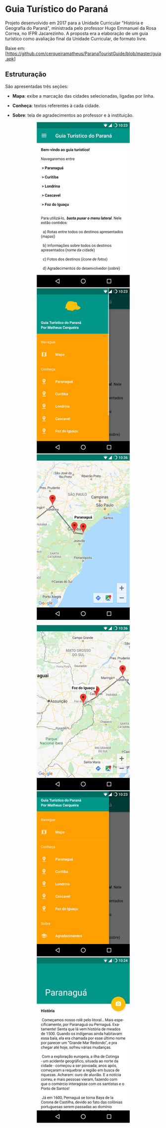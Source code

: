 # Guia Turístico do Paraná

Projeto desenvolvido em 2017 para a Unidade Curricular "História e Geografia do Paraná", ministrada pelo professor Hugo Emmanuel da Rosa Correa, no IFPR Jacarezinho. A proposta era a elaboração de um guia turístico como avaliação final da Unidade Curricular, de formato livre.

Baixe em: [https://github.com/cerqueiramatheus/ParanaTouristGuide/blob/master/guia.apk]

## Estruturação

São apresentadas três seções: 

  * **Mapa**: exibe a marcação das cidades selecionadas, ligadas por linha.

  * **Conheça**: textos referentes à cada cidade.

  * **Sobre**: tela de agradecimentos ao professor e à instituição.


<div align="center">
<p float="left">
  <img src="/prints/p1.jpeg" width="300" />
  <img src="/prints/p2.jpeg" width="300" />
  <img src="/prints/p3.jpeg" width="300" />
</p>
</div>

<div align="center">
<p float="left">
  <img src="/prints/p4.jpeg" width="300" />
  <img src="/prints/p5.jpeg" width="300" />
  <img src="/prints/p6.jpeg" width="300" />
</p>
</div>